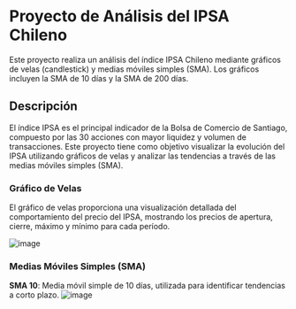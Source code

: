 # Proyecto de Análisis del IPSA Chileno

Este proyecto realiza un análisis del índice IPSA Chileno mediante gráficos de velas (candlestick) y medias móviles simples (SMA). Los gráficos incluyen la SMA de 10 días y la SMA de 200 días.

## Descripción

El índice IPSA es el principal indicador de la Bolsa de Comercio de Santiago, compuesto por las 30 acciones con mayor liquidez y volumen de transacciones. 
Este proyecto tiene como objetivo visualizar la evolución del IPSA utilizando gráficos de velas y analizar las tendencias a través de las medias móviles simples (SMA).

### Gráfico de Velas

El gráfico de velas proporciona una visualización detallada del comportamiento del precio del IPSA, mostrando los precios de apertura, cierre, máximo y mínimo para cada período.

![image](https://github.com/CristianNac/IPSA-Stochastic-SMA-Analysis/assets/159035841/8bc0fa7d-7f73-41ca-9388-c36b818041c8)


### Medias Móviles Simples (SMA)

**SMA 10**: Media móvil simple de 10 días, utilizada para identificar tendencias a corto plazo.
![image](https://github.com/CristianNac/IPSA-Stochastic-SMA-Analysis/assets/159035841/915db7cd-192f-40c3-8d66-94148d00d76f)


